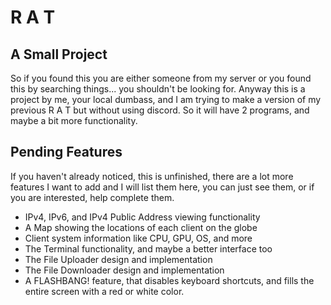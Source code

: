 # R A T

## A Small Project

So if you found this you are either someone from my server or you found this by searching things... you shouldn't be looking for. Anyway this is a project by me, your local dumbass, and I am trying to make a version of my previous R A T but without using discord. So it will have 2 programs, and maybe a bit more functionality.

## Pending Features

If you haven't already noticed, this is unfinished, there are a lot more features I want to add and I will list them here, you can just see them, or if you are interested, help complete them.

- IPv4, IPv6, and IPv4 Public Address viewing functionality
- A Map showing the locations of each client on the globe
- Client system information like CPU, GPU, OS, and more
- The Terminal functionality, and maybe a better interface too
- The File Uploader design and implementation
- The File Downloader design and implementation
- A FLASHBANG! feature, that disables keyboard shortcuts, and fills the entire screen with a red or white color.
